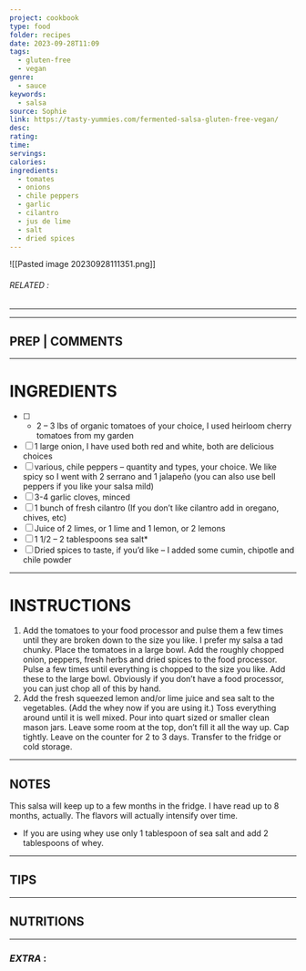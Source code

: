 ```yaml
---
project: cookbook
type: food
folder: recipes
date: 2023-09-28T11:09
tags:
  - gluten-free
  - vegan
genre:
  - sauce
keywords:
  - salsa
source: Sophie
link: https://tasty-yummies.com/fermented-salsa-gluten-free-vegan/
desc: 
rating: 
time: 
servings: 
calories: 
ingredients:
  - tomates
  - onions
  - chile peppers
  - garlic
  - cilantro
  - jus de lime
  - salt
  - dried spices
---
```


![[Pasted image 20230928111351.png]]
###### *RELATED* : 
---


---
## PREP | COMMENTS



---
# INGREDIENTS

- [ ] - 2 – 3 lbs of organic tomatoes of your choice, I used heirloom cherry tomatoes from my garden
- [ ] 1 large onion, I have used both red and white, both are delicious choices
- [ ] various, chile peppers – quantity and types, your choice. We like spicy so I went with 2 serrano and 1 jalapeño (you can also use bell peppers if you like your salsa mild)
- [ ] 3-4 garlic cloves, minced
- [ ] 1 bunch of fresh cilantro (If you don’t like cilantro add in oregano, chives, etc)
- [ ] Juice of 2 limes, or 1 lime and 1 lemon, or 2 lemons
- [ ] 1 1/2 – 2 tablespoons sea salt*
- [ ] Dried spices to taste, if you’d like – I added some cumin, chipotle and chile powder

---
# INSTRUCTIONS

1. Add the tomatoes to your food processor and pulse them a few times until they are broken down to the size you like. I prefer my salsa a tad chunky. Place the tomatoes in a large bowl. Add the roughly chopped onion, peppers, fresh herbs and dried spices to the food processor. Pulse a few times until everything is chopped to the size you like. Add these to the large bowl. Obviously if you don’t have a food processor, you can just chop all of this by hand.
2. Add the fresh squeezed lemon and/or lime juice and sea salt to the vegetables. (Add the whey now if you are using it.) Toss everything around until it is well mixed. Pour into quart sized or smaller clean mason jars. Leave some room at the top, don’t fill it all the way up. Cap tightly. Leave on the counter for 2 to 3 days. Transfer to the fridge or cold storage.

---
## NOTES

This salsa will keep up to a few months in the fridge. I have read up to 8 months, actually. The flavors will actually intensify over time.

* If you are using whey use only 1 tablespoon of sea salt and add 2 tablespoons of whey.

---
## TIPS



---
## NUTRITIONS



---
### *EXTRA* :



